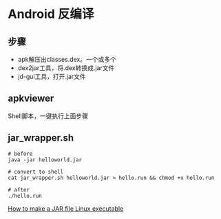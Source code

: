 # Android 反编译
## 步骤
* apk解压出classes.dex。一个或多个
* dex2jar工具，将.dex转换成.jar文件
* jd-gui工具，打开.jar文件

## apkviewer
Shell脚本，一键执行上面步骤


## jar_wrapper.sh

```shell
# before
java -jar helloworld.jar

# convert to shell
cat jar_wrapper.sh helloworld.jar > hello.run && chmod +x hello.run 

# after
./hello.run
```
[How to make a JAR file Linux executable](https://coderwall.com/p/ssuaxa/how-to-make-a-jar-file-linux-executable)

